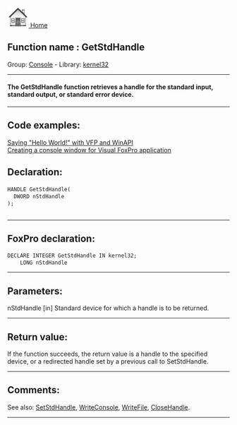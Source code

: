 [<img src="../../images/home.png"> Home ](https://github.com/VFPX/Win32API)  

## Function name : GetStdHandle
Group: [Console](../../functions_group.md#Console)  -  Library: [kernel32](../../Libraries.md#kernel32)  
***  


#### The GetStdHandle function retrieves a handle for the standard input, standard output, or standard error device.
***  


## Code examples:
[Saying "Hello World!" with VFP and WinAPI](../../samples/sample_119.md)  
[Creating a console window for Visual FoxPro application](../../samples/sample_474.md)  

## Declaration:
```foxpro  
HANDLE GetStdHandle(
  DWORD nStdHandle
);
  
```  
***  


## FoxPro declaration:
```foxpro  
DECLARE INTEGER GetStdHandle IN kernel32;
	LONG nStdHandle  
```  
***  


## Parameters:
nStdHandle 
[in] Standard device for which a handle is to be returned.
  
***  


## Return value:
If the function succeeds, the return value is a handle to the specified device, or a redirected handle set by a previous call to SetStdHandle.  
***  


## Comments:
See also: [SetStdHandle](..//SetStdHandle.md), [WriteConsole](../kernel32/WriteConsole.md), [WriteFile](../kernel32/WriteFile.md), [CloseHandle](../kernel32/CloseHandle.md).  
  
***  

